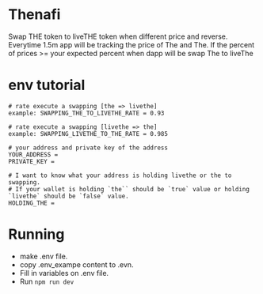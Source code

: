 # Thenafi
Swap THE token to liveTHE token when different price and reverse.
Everytime 1.5m app will be tracking the price of The and The. If the percent of prices >= your expected percent when dapp will be swap The to liveThe

# env tutorial
```
# rate execute a swapping [the => livethe]
example: SWAPPING_THE_TO_LIVETHE_RATE = 0.93

# rate execute a swapping [livethe => the]
example: SWAPPING_LIVETHE_TO_THE_RATE = 0.985

# your address and private key of the address
YOUR_ADDRESS = 
PRIVATE_KEY = 

# I want to know what your address is holding livethe or the to swapping.
# If your wallet is holding `the`` should be `true` value or holding `livethe` should be `false` value.
HOLDING_THE =

```


# Running
- make .env file.
- copy .env_exampe content to .evn.
- Fill in variables on .env file.
- Run `npm run dev`
